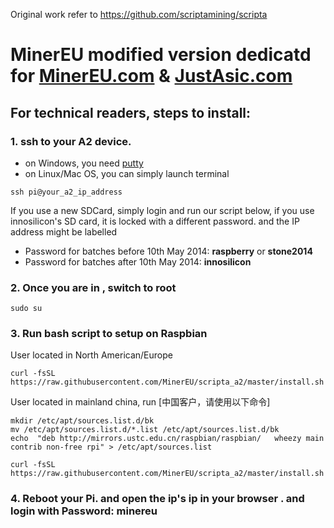 Original work refer to https://github.com/scriptamining/scripta

# MinerEU modified version dedicatd for [MinerEU.com](https://MinerEU.com) & [JustAsic.com](https://justasic.com)

## For technical readers, steps to install:

### 1. ssh to your A2 device.
  * on Windows, you need [putty](http://www.chiark.greenend.org.uk/~sgtatham/putty/)
  * on Linux/Mac OS, you can simply launch terminal
```
ssh pi@your_a2_ip_address
```
  If you use a new SDCard, simply login and run our script below, if you use innosilicon's SD card, it is locked with a different password. and the IP address might be labelled 
  * Password for batches before 10th May 2014: **raspberry** or **stone2014**
  * Password for batches after 10th May 2014: **innosilicon**

### 2. Once you are in , switch to root
```
sudo su
```

### 3. Run bash script to setup on Raspbian
   User located in North American/Europe
```
curl -fsSL https://raw.githubusercontent.com/MinerEU/scripta_a2/master/install.sh|bash
```


   User located in mainland china, run [中国客户，请使用以下命令]
```
mkdir /etc/apt/sources.list.d/bk
mv /etc/apt/sources.list.d/*.list /etc/apt/sources.list.d/bk
echo  "deb http://mirrors.ustc.edu.cn/raspbian/raspbian/   wheezy main contrib non-free rpi" > /etc/apt/sources.list

curl -fsSL https://raw.githubusercontent.com/MinerEU/scripta_a2/master/install.sh|bash
```
### 4. Reboot your Pi. and open the ip's ip in your browser . and login with Password: minereu
